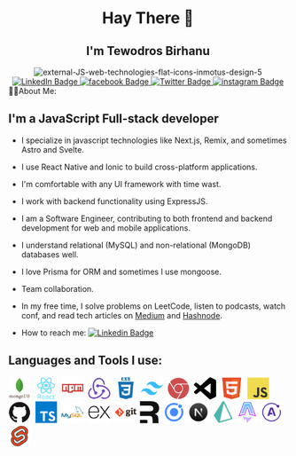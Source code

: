 <div align="center">
 <h1>Hay There 👋
<h2>  I'm Tewodros Birhanu </h2>
</div>

<div id="header" align="center">
 <img width="100" height="100" src="https://img.icons8.com/external-flat-icons-inmotus-design/100/external-JS-web-technologies-flat-icons-inmotus-design-5.png" alt="external-JS-web-technologies-flat-icons-inmotus-design-5"/>
</div>

<div id="badges" align="center">
  <a href="https://www.linkedin.com/in/onesamket/">
    <img src="https://img.shields.io/badge/LinkedIn-blue?style=for-the-badge&logo=linkedin&logoColor=white" alt="LinkedIn Badge"/>
  </a>
  <a href="https://www.facebook.com/profile.php?id=100082250475833&sk">
    <img src="https://img.shields.io/badge/facebook-red?style=for-the-badge&logo=facebook&logoColor=white" alt="facebook Badge"/>
  </a>
  <a href="https://x.com/onesamket">
    <img src="https://img.shields.io/badge/Twitter-blue?style=for-the-badge&logo=twitter&logoColor=white" alt="Twitter Badge"/>
  </a>

   <a href="https://instagram.com/1_onesamket">
    <img src="https://img.shields.io/badge/instagram-blue?style=for-the-badge&logo=instagram&logoColor=white" alt="instagram Badge"/>
  </a>
</div

# 🧑‍💻About Me:

## I'm a JavaScript Full-stack developer

- I specialize in javascript technologies like Next.js, Remix, and sometimes Astro and Svelte.
- I use React Native and Ionic to build cross-platform applications.
- I'm comfortable with any UI framework with time wast.
- I work with backend functionality using ExpressJS.
- I am a Software Engineer, contributing to both frontend and backend development for web and mobile applications.
- I understand relational (MySQL) and non-relational (MongoDB) databases well.
- I love Prisma for ORM and sometimes I use mongoose.
- Team collaboration.
- In my free time, I solve problems on LeetCode, listen to podcasts, watch conf, and read tech articles on [Medium](https://medium.com) and [Hashnode](https://hashnode.com).

- How to reach me: [![Linkedin Badge](https://img.shields.io/badge/-onesamket-blue?style=flat&logo=Linkedin&logoColor=white)](https://www.linkedin.com/in/onesamket/)

## Languages and Tools I use:

<div>
  <img src="https://github.com/devicons/devicon/blob/master/icons/mongodb/mongodb-original-wordmark.svg" title="mongo db" alt="mongo db" width="40" height="40"/>&nbsp;
  <img src="https://github.com/devicons/devicon/blob/master/icons/react/react-original-wordmark.svg" title="React" alt="React" width="40" height="40"/>&nbsp;
  <img src="https://github.com/devicons/devicon/blob/master/icons/npm/npm-original-wordmark.svg" title="npm" alt="npm" width="40" height="40"/>&nbsp;
  <img src="https://github.com/devicons/devicon/blob/master/icons/redux/redux-original.svg" title="Redux" alt="Redux " width="40" height="40"/>&nbsp;
  <img src="https://github.com/devicons/devicon/blob/master/icons/css3/css3-plain-wordmark.svg"  title="CSS3" alt="CSS" width="40" height="40"/>&nbsp;
   <img src="https://github.com/devicons/devicon/blob/master/icons/tailwindcss/tailwindcss-plain.svg"  title="tailwind" alt="tailwind" width="40" height="40"/>&nbsp;
   <img src="https://github.com/devicons/devicon/blob/master/icons/chrome/chrome-plain.svg"  title="chrome" alt="chrome" width="40" height="40"/>&nbsp;
    <img src="https://github.com/devicons/devicon/blob/master/icons/vscode/vscode-plain.svg"  title="vscode" alt="vscode" width="40" height="40"/>&nbsp;
  <img src="https://github.com/devicons/devicon/blob/master/icons/html5/html5-original.svg" title="HTML5" alt="HTML" width="40" height="40"/>&nbsp;
  <img src="https://github.com/devicons/devicon/blob/master/icons/javascript/javascript-original.svg" title="JavaScript" alt="JavaScript" width="40" height="40"/>&nbsp;
  <img src="https://github.com/devicons/devicon/blob/master/icons/github/github-original.svg" title="github" alt="github" width="40" height="40"/>&nbsp;
  <img src="https://github.com/devicons/devicon/blob/master/icons/typescript/typescript-plain.svg" title="Typescript"  alt="Typescript" width="40" height="40"/>&nbsp;
  <img src="https://github.com/devicons/devicon/blob/master/icons/mysql/mysql-original-wordmark.svg" title="MySQL"  alt="MySQL" width="40" height="40"/>&nbsp;
  <img src="https://github.com/devicons/devicon/blob/master/icons/express/express-original.svg" title="Express" alt="Express" width="40" height="40"/>&nbsp;
  <img src="https://github.com/devicons/devicon/blob/master/icons/git/git-original-wordmark.svg" title="Git" **alt="Git" width="40" height="40"/>
 <img src="./app/assets/icons/remix-logo-icon.png" width="40" height="40" alt="Remix.run">
 <img src="./app/assets/icons/icons8-ionic-48.png"  width="40" height="40"   alt="Ionic">
 <img src="./app/assets/icons/icons8-nextjs-48.png"  width="40" height="40"   alt="Next.js">
 <img src="./app/assets/icons/icons8-prisma-orm-48.png"  width="40" height="40"   alt="Prisma">
 <img src="./app/assets/icons/icons8-astro-js-64.png"  width="40" height="40"   alt="Astro">
 <img src="./app/assets/icons/icons8-apollo-48.png"  width="40" height="40"   alt="Apollo">
 <img src="./app/assets/icons/icons8-svelte-48.png"  width="40" height="40"   alt="svelte">

</div>
